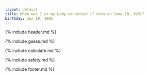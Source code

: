 ```yaml
---
layout: default
title: When was I or my baby conceived if born on June 19, 1901?
birthday: Jun 19, 1901
---
```


{% include header.md %}

{% include guess.md %}

{% include calculate.md %}

{% include safety.md %}

{% include footer.md %}



